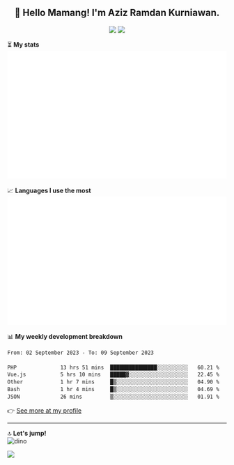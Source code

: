 <h2 align="center">👋 Hello Mamang! I'm Aziz Ramdan Kurniawan.</h2>  
<p align="center">
  <img src="https://komarev.com/ghpvc/?username=azizramdan">
  <img src="https://wakatime.com/badge/user/90056fa0-4c31-4eca-954e-2a3ac05896f9.svg">
</p>
    
⏳ **My stats**  
![](https://raw.githubusercontent.com/azizramdan/github-stats/master/generated/overview.svg#gh-dark-mode-only)

📈 **Languages I use the most**  
![](https://raw.githubusercontent.com/azizramdan/github-stats/master/generated/languages.svg#gh-dark-mode-only)

📊 **My weekly development breakdown**
<!--START_SECTION:waka-->

```txt
From: 02 September 2023 - To: 09 September 2023

PHP              13 hrs 51 mins  ███████████████░░░░░░░░░░   60.21 %
Vue.js           5 hrs 10 mins   █████▓░░░░░░░░░░░░░░░░░░░   22.45 %
Other            1 hr 7 mins     █▒░░░░░░░░░░░░░░░░░░░░░░░   04.90 %
Bash             1 hr 4 mins     █▒░░░░░░░░░░░░░░░░░░░░░░░   04.69 %
JSON             26 mins         ▒░░░░░░░░░░░░░░░░░░░░░░░░   01.91 %
```

<!--END_SECTION:waka-->
👉 [See more at my profile](https://wakatime.com/@azizramdan)
***
🔝 **Let's jump!**  
![dino](https://raw.githubusercontent.com/azizramdan/azizramdan/master/dino.gif)  

![](https://hit.yhype.me/github/profile?user_id=27954794)
